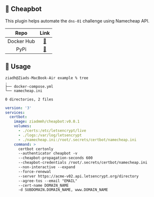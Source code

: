 🤖 Cheapbot
-----------
This plugin helps automate the `dns-01` challenge using Namecheap API.

Repo | Link
:--: | :--:
Docker Hub | [🔗](https://hub.docker.com/repository/docker/ziadmmh/cheapbot/general/)
PyPi | [🔗](https://pypi.org/project/cheapbot/)


🔧 Usage
--------
```console
ziadh@Ziads-MacBook-Air example % tree
.
├── docker-compose.yml
└── namecheap.ini

0 directories, 2 files
```

```yml
version: '3'
services:
  certbot:
    image: ziadmmh/cheapbot:v0.0.1
    volumes:
      - ./certs:/etc/letsencrypt/live
      - ./logs:/var/log/letsencrypt
      - ./namecheap.ini:/root/.secrets/certbot/namecheap.ini
    command: >
      certbot certonly
      --authenticator cheapbot -v
      --cheapbot-propagation-seconds 600
      --cheapbot-credentials /root/.secrets/certbot/namecheap.ini
      --non-interactive --expand
      --force-renewal
      --server https://acme-v02.api.letsencrypt.org/directory
      --agree-tos --email "EMAIL"
      --cert-name DOMAIN_NAME
      -d SUBDOMAIN.DOMAIN_NAME, www.DOMAIN_NAME
```
